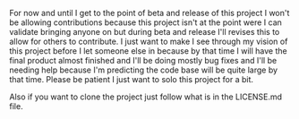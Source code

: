For now and until I get to the point of beta and release of this project I won't be allowing contributions because
this project isn't at the point were I can validate bringing anyone on but during beta and release I'll revises this to allow for 
others to contribute. I just want to make I see through my vision of this project before I let someone else in because by
that time I will have the final product almost finished and I'll be doing mostly bug fixes and I'll be needing help because
I'm predicting the code base will be quite large by that time. Please be patient I just want to solo this project for a bit.

Also if you want to clone the project just follow what is in the LICENSE.md file.
